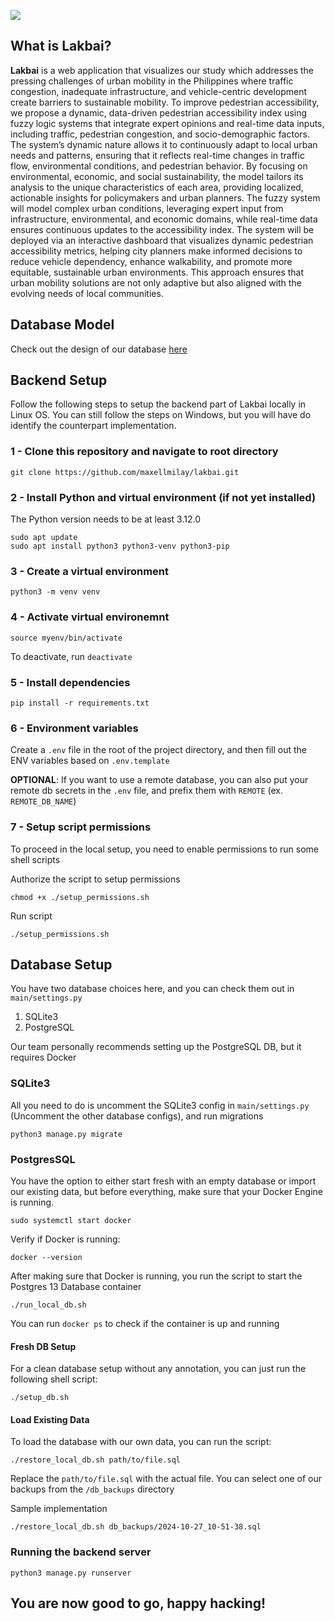 <p>
  <img src="./documentation/banner.png"/>
</p>

## What is Lakbai?

**Lakbai** is a web application that 
visualizes our study which addresses the pressing challenges of urban mobility in the Philippines where traffic congestion, inadequate
infrastructure, and vehicle-centric development create barriers to sustainable mobility. To improve pedestrian
accessibility, we propose a dynamic, data-driven pedestrian accessibility index using fuzzy logic systems that integrate
expert opinions and real-time data inputs, including traffic, pedestrian congestion, and socio-demographic factors. The
system’s dynamic nature allows it to continuously adapt to local urban needs and patterns, ensuring that it reflects
real-time changes in traffic flow, environmental conditions, and pedestrian behavior. By focusing on environmental,
economic, and social sustainability, the model tailors its analysis to the unique characteristics of each area, providing
localized, actionable insights for policymakers and urban planners. The fuzzy system will model complex urban
conditions, leveraging expert input from infrastructure, environmental, and economic domains, while real-time data
ensures continuous updates to the accessibility index. The system will be deployed via an interactive dashboard that
visualizes dynamic pedestrian accessibility metrics, helping city planners make informed decisions to reduce vehicle
dependency, enhance walkability, and promote more equitable, sustainable urban environments. This approach ensures
that urban mobility solutions are not only adaptive but also aligned with the evolving needs of local communities.

## Database Model

Check out the design of our database [here](https://app.eraser.io/workspace/lkmTaoGm0ySUxUNpQ5Y2)

## Backend Setup

Follow the following steps to setup the backend part of Lakbai locally in Linux OS. You can still follow the steps on Windows, but you will have do identify the counterpart implementation.

### 1 - Clone this repository and navigate to root directory

```
git clone https://github.com/maxellmilay/lakbai.git
```

### 2 - Install Python and virtual environment (if not yet installed)

The Python version needs to be at least 3.12.0

```
sudo apt update
sudo apt install python3 python3-venv python3-pip
```

### 3 - Create a virtual environment

```
python3 -m venv venv
```

### 4 - Activate virtual environemnt

```
source myenv/bin/activate
```

To deactivate, run `deactivate`

### 5 - Install dependencies

```
pip install -r requirements.txt
```

### 6 - Environment variables

Create a `.env` file in the root of the project directory, and then fill out the ENV variables based on `.env.template`

**OPTIONAL**: If you want to use a remote database, you can also put your remote db secrets in the `.env` file, and prefix them with `REMOTE` (ex. `REMOTE_DB_NAME`)

### 7 - Setup script permissions

To proceed in the local setup, you need to enable permissions to run some shell scripts

Authorize the script to setup permissions
```
chmod +x ./setup_permissions.sh
```

Run script
```
./setup_permissions.sh
```

## Database Setup

You have two database choices here, and you can check them out in `main/settings.py`

1. SQLite3
2. PostgreSQL

Our team personally recommends setting up the PostgreSQL DB, but it requires Docker

### SQLite3

All you need to do is uncomment the SQLite3 config in `main/settings.py` (Uncomment the other database configs), and run migrations

```
python3 manage.py migrate
```

### PostgresSQL

You have the option to either start fresh with an empty database or import our existing data, but before everything, make sure that your Docker Engine is running.

```
sudo systemctl start docker
```

Verify if Docker is running:

```
docker --version
```

After making sure that Docker is running, you run the script to start the Postgres 13 Database container

```
./run_local_db.sh
```

You can run `docker ps` to check if the container is up and running

#### Fresh DB Setup

For a clean database setup without any annotation, you can just run the following shell script:

```
./setup_db.sh
```

#### Load Existing Data

To load the database with our own data, you can run the script:

```
./restore_local_db.sh path/to/file.sql
```

Replace the `path/to/file.sql` with the actual file. You can select one of our backups from the `/db_backups` directory

Sample implementation
```
./restore_local_db.sh db_backups/2024-10-27_10-51-38.sql
```

### Running the backend server

```
python3 manage.py runserver
```

## You are now good to go, happy hacking!
